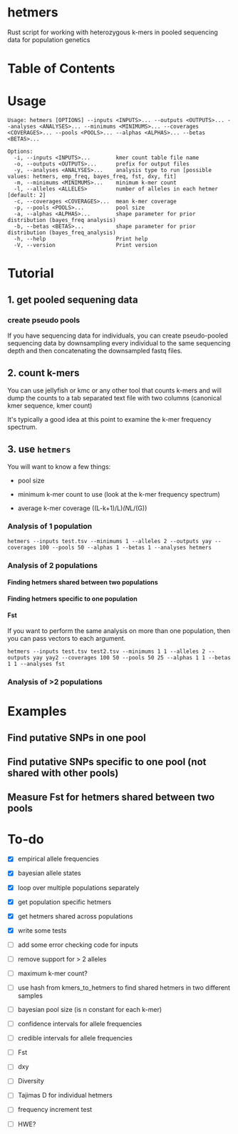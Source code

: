 # hetmers

Rust script for working with heterozygous k-mers in pooled sequencing data for population genetics

# Table of Contents

# Usage

```
Usage: hetmers [OPTIONS] --inputs <INPUTS>... --outputs <OUTPUTS>... --analyses <ANALYSES>... --minimums <MINIMUMS>... --coverages <COVERAGES>... --pools <POOLS>... --alphas <ALPHAS>... --betas <BETAS>...

Options:
  -i, --inputs <INPUTS>...        kmer count table file name
  -o, --outputs <OUTPUTS>...      prefix for output files
  -y, --analyses <ANALYSES>...    analysis type to run [possible values: hetmers, emp_freq, bayes_freq, fst, dxy, fit]
  -m, --minimums <MINIMUMS>...    minimum k-mer count
  -l, --alleles <ALLELES>         number of alleles in each hetmer [default: 2]
  -c, --coverages <COVERAGES>...  mean k-mer coverage
  -p, --pools <POOLS>...          pool size
  -a, --alphas <ALPHAS>...        shape parameter for prior distribution (bayes_freq analysis)
  -b, --betas <BETAS>...          shape parameter for prior distribution (bayes_freq_analysis)
  -h, --help                      Print help
  -V, --version                   Print version
```

# Tutorial

## 1. get pooled sequening data

### create pseudo pools

If you have sequencing data for individuals, you can create pseudo-pooled sequencing data by downsampling every individual to the same sequencing depth and then concatenating the downsampled fastq files.

## 2. count k-mers

You can use jellyfish or kmc or any other tool that counts k-mers and will dump the counts to a tab separated text file with two columns (canonical kmer sequence, kmer count)

It's typically a good idea at this point to examine the k-mer frequency spectrum.

## 3. use `hetmers`

You will want to know a few things:

* pool size

* minimum k-mer count to use (look at the k-mer frequency spectrum)

* average k-mer coverage ((L-k+1)/L)*(N*L/(G))

### Analysis of 1 population

`hetmers --inputs test.tsv --minimums 1 --alleles 2 --outputs yay --coverages 100 --pools 50 --alphas 1 --betas 1 --analyses hetmers`

### Analysis of 2 populations

#### Finding hetmers shared between two populations

#### Finding hetmers specific to one population

#### Fst

If you want to perform the same analysis on more than one population, then you can pass vectors to each argument.

`hetmers --inputs test.tsv test2.tsv --minimums 1 1 --alleles 2 --outputs yay yay2 --coverages 100 50 --pools 50 25 --alphas 1 1 --betas 1 1 --analyses fst`

### Analysis of >2 populations

# Examples

## Find putative SNPs in one pool

## Find putative SNPs specific to one pool (not shared with other pools)

## Measure Fst for hetmers shared between two pools

# To-do

- [x] empirical allele frequencies

- [x] bayesian allele states

- [x] loop over multiple populations separately

- [x] get population specific hetmers

- [x] get hetmers shared across populations

- [x] write some tests

- [ ] add some error checking code for inputs

- [ ] remove support for > 2 alleles

- [ ] maximum k-mer count?

- [ ] use hash from kmers_to_hetmers to find shared hetmers in two different samples

- [ ] bayesian pool size (is n constant for each k-mer)

- [ ] confidence intervals for allele frequencies

- [ ] credible intervals for allele frequencies

- [ ] Fst

- [ ] dxy

- [ ] Diversity

- [ ] Tajimas D for individual hetmers

- [ ] frequency increment test

- [ ] HWE?
